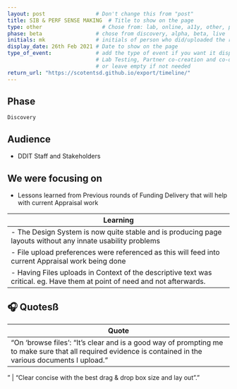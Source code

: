 ```yaml
---
layout: post                # Don't change this from "post"
title: SIB & PERF SENSE MAKING  # Title to show on the page
type: other                   # Chose from: lab, online, a11y, other, partner
phase: beta                 # chose from discovery, alpha, beta, live
initials: mk                # initials of person who did/uploaded the research
display_date: 26th Feb 2021 # Date to show on the page      
type_of_event:              # add the type of event if you want it displayed added to the heading when the post if clicked on
                            # Lab Testing, Partner co-creation and co-design, Accessibility, Online research and testing, Events, F2F and testing
                            # or leave empty if not needed
return_url: "https://scotentsd.github.io/export/timeline/"
---
```



## Phase
    Discovery

## Audience
- DDIT Staff and Stakeholders

## We were focusing on 
- Lessons learned from Previous rounds of Funding Delivery that will help with current Appraisal work

| Learning
| ---
| - The Design System is now quite stable and is producing page layouts without any innate usability problems
| - File upload preferences were referenced as this will feed into current Appraisal work being done
| - Having Files uploads in Context of the descriptive text was critical. eg. Have them at point of need and not afterwards.  




## 🎧 Quotesß

| Quote
| ---
| “On ‘browse files’: “It’s clear and is a good way of prompting me to make sure that all required evidence is contained in the various documents I upload.”
”
| “Clear concise with the best drag & drop box size and lay out”.”




<!--more-->
